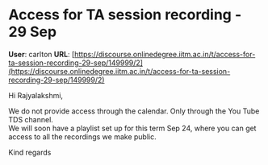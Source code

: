 # Access for TA session recording - 29 Sep

**User**: carlton
**URL**: [https://discourse.onlinedegree.iitm.ac.in/t/access-for-ta-session-recording-29-sep/149999/2](https://discourse.onlinedegree.iitm.ac.in/t/access-for-ta-session-recording-29-sep/149999/2)

Hi Rajyalakshmi,

We do not provide access through the calendar. Only through the You Tube TDS channel.  
We will soon have a playlist set up for this term Sep 24, where you can get access to all the recordings we make public.

Kind regards
